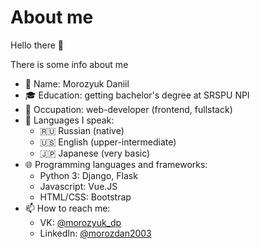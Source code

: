 # About me

Hello there 👋

There is some info about me

- 🧔 Name: Morozyuk Daniil
- 🎓 Education: getting bachelor's degree at SRSPU NPI
- 💼 Occupation: web-developer (frontend, fullstack)
- 💬 Languages I speak:
  - 🇷🇺 Russian (native)
  - 🇺🇸 English (upper-intermediate)
  - 🇯🇵 Japanese (very basic)
- 🌐 Programming languages and frameworks:
  - Python 3: Django, Flask
  - Javascript: Vue.JS
  - HTML/CSS: Bootstrap
- 📫 How to reach me:
  - VK: [@morozyuk_dp](https://vk.com/morozyuk_dp)
  - LinkedIn: [@morozdan2003](https://www.linkedin.com/in/morozdan2003/)
